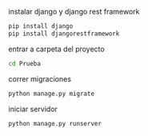 instalar django y django rest framework
```bash
pip install django
pip install djangorestframework

```
entrar a carpeta del proyecto 

```bash
cd Prueba

```

correr migraciones

```bash
python manage.py migrate
```

iniciar servidor

```bash
python manage.py runserver

```
